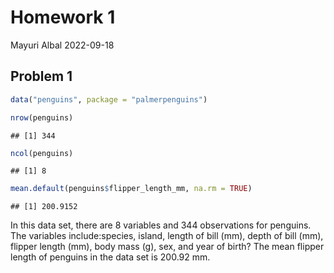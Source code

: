 Homework 1
================
Mayuri Albal
2022-09-18

## Problem 1

``` r
data("penguins", package = "palmerpenguins")
```

``` r
nrow(penguins)
```

    ## [1] 344

``` r
ncol(penguins)
```

    ## [1] 8

``` r
mean.default(penguins$flipper_length_mm, na.rm = TRUE)
```

    ## [1] 200.9152

In this data set, there are 8 variables and 344 observations for
penguins. The variables include:species, island, length of bill (mm),
depth of bill (mm), flipper length (mm), body mass (g), sex, and year of
birth? The mean flipper length of penguins in the data set is 200.92 mm.
